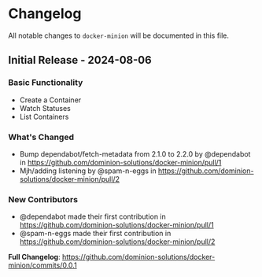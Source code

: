 # Changelog

All notable changes to `docker-minion` will be documented in this file.

## Initial Release - 2024-08-06

### Basic Functionality

* Create a Container
* Watch Statuses
* List Containers

### What's Changed

* Bump dependabot/fetch-metadata from 2.1.0 to 2.2.0 by @dependabot in https://github.com/dominion-solutions/docker-minion/pull/1
* Mjh/adding listening by @spam-n-eggs in https://github.com/dominion-solutions/docker-minion/pull/2

### New Contributors

* @dependabot made their first contribution in https://github.com/dominion-solutions/docker-minion/pull/1
* @spam-n-eggs made their first contribution in https://github.com/dominion-solutions/docker-minion/pull/2

**Full Changelog**: https://github.com/dominion-solutions/docker-minion/commits/0.0.1
